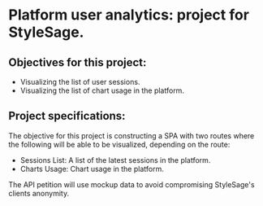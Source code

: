 # Platform user analytics: project for StyleSage.

## Objectives for this project:
* Visualizing the list of user sessions.
* Visualizing the list of chart usage in the platform.

## Project specifications:
The objective for this project is constructing a SPA with two routes where the following will be able to be visualized, depending on the route:
* Sessions List: A list of the latest sessions in the platform.
* Charts Usage: Chart usage in the platform.

The API petition will use mockup data to avoid compromising StyleSage's clients anonymity.
